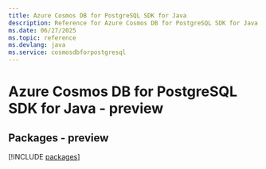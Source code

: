 ```yaml
---
title: Azure Cosmos DB for PostgreSQL SDK for Java
description: Reference for Azure Cosmos DB for PostgreSQL SDK for Java
ms.date: 06/27/2025
ms.topic: reference
ms.devlang: java
ms.service: cosmosdbforpostgresql
---
```

# Azure Cosmos DB for PostgreSQL SDK for Java - preview
## Packages - preview
[!INCLUDE [packages](cosmos-db-for-postgresql-index.md)]